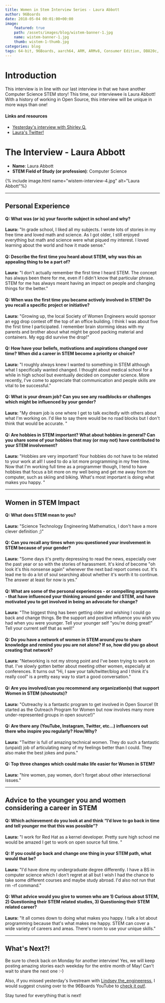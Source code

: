 ```yaml
---
title: Women in Stem Interview Series - Laura Abbott
author: 96Boards
date: 2018-05-04 00:01:00+00:00
image:
    featured: true
    path: /assets/images/blog/wistem-banner-1.jpg
    name: wistem-banner-1.jpg
    thumb: wistem-1-thumb.jpg
categories: blog
tags: 64-bit, 96Boards, aarch64, ARM, ARMv8, Consumer Edition, DB820c, Rock960, Hikey960, enterprise edition, product, single board computer, linaro, linux, open source, openhours, robert wolff, podcast, technology, tech, computer, hardware, software, women in stem, stem, robert wolff
---
```


# Introduction

This interview is in line with our last interview in that we have another Computer Science STEM story! This time, our interviewee is Laura Abbott! With a history of working in Open Source, this interview will be unique in more ways than one! 

#### Links and resources

- [Yesterday's interview with Shirley Q.](https://www.96boards.org/blog/wistem-02/)
- [Laura's Twitter!](https://twitter.com/openlabbott)

# The Interview - Laura Abbott

- **Name**: Laura Abbott
- **STEM Field of Study (or profession)**: Computer Science

{% include image.html name="wistem-interview-4.jpg" alt="Laura Abbott"%}

***

## Personal Experience

#### Q: What was (or is) your favorite subject in school and why?

**Laura:** "In grade school, I liked all my subjects. I wrote lots of stories in my free time and loved math and science. As I got older, I still enjoyed everything but math and science were what piqued my interest. I loved learning about the world and how it made sense."

#### Q: Describe the first time you heard about STEM, why was this an appealing thing to be a part of?

**Laura:** "I don't actually remember the first time I heard STEM. The concept has always been there for me, even if I didn't know that particular phrase. STEM for me has always meant having an impact on people and changing things for the better."

#### Q: When was the first time you became actively involved in STEM? Do you recall a specific project or initiative?

**Laura:** "Growing up, the local Society of Women Engineers would sponsor an egg drop contest off the top of an office building. I think I was about five the first time I participated. I remember brain storming ideas with my parents and brother about what might be good packing material and containers. My egg did survive the drop!"

#### Q: How have your beliefs, motivations and aspirations changed over time? When did a career in STEM become a priority or choice?

**Laura:** "I roughly always knew I wanted to something in STEM although what I specifically wanted changed. I thought about medical school for a while in high school but eventually decided on computer science. More recently, I've come to appreciate that communication and people skills are vital to be successful."

#### Q: What is your dream job? Can you see any roadblocks or challenges which might be influenced by your gender?

**Laura:** "My dream job is one where I get to talk excitedly with others about what I'm working on. I'd like to say there would be no road blocks but I don't think that would be accurate. "

#### Q: Are hobbies in STEM important? What about hobbies in general? Can you share some of your hobbies that may (or may not) have contributed to your STEM involvement?

**Laura:** "Hobbies are very important! Your hobbies do not have to be related to your work at all! I used to do a lot more programming in my free time. Now that I'm working full time as a programmer though, I tend to have hobbies that focus a bit more on my well being and get me away from the computer, such as skiing and biking. What's most important is doing what makes you happy. "

***

## Women in STEM Impact

#### Q: What does STEM mean to you?

**Laura:** "Science Technology Engineering Mathematics, I don't have a more clever definition ;)"

#### Q: Can you recall any times when you questioned your involvement in STEM because of your gender?

**Laura:** "Some days it's pretty depressing to read the news, especially over the past year or so with the stories of harassment. It's kind of become "oh look it's this nonsense again" whenever the next bad report comes out. It's lead me to do a lot of soul searching about whether it's worth it to continue. The answer at least for now is yes."

#### Q: What are some of the personal experiences - or compelling arguments - that have influenced your thinking around gender and STEM, and have motivated you to get involved in being an advocate for change?

**Laura:** "The biggest thing has been getting older and wishing I could go back and change things. Be the support and positive influence you wish you had when you were younger. Tell your younger self "you're doing great!" Tell your current self that as well!"

#### Q: Do you have a network of women in STEM around you to share knowledge and remind you you are not alone? If so, how did you go about creating that network?

**Laura:** "Networking is not my strong point and I've been trying to work on that. I've slowly gotten better about meeting other women, especially at conferences. It turns out "Hi, I saw your talk/twitter/blog and I think it's really cool" is a pretty easy way to start a good conversation."

#### Q: Are you involved/can you recommend any organization(s) that support Women in STEM (shoutouts)?

**Laura:** "Outreachy is a fantastic program to get involved in Open Source! (It started as the Outreach Program for Women but now involves many more under-represented groups in open source!)"

#### Q: Are there any (YouTube, Instagram, Twitter, etc...) influencers out there who inspire you regularly? How/Why?

**Laura:** "Twitter is full of amazing technical women. They do such a fantastic (unpaid) job of articulating many of my feelings better than I could. They also make the best jokes and puns."

#### Q: Top three changes which could make life easier for Women in STEM?

**Laura:** "hire women, pay women, don't forget about other intersectional issues."

***

## Advice to the younger you and women considering a career in STEM

#### Q: Which achievement do you look at and think “I’d love to go back in time and tell younger me that this was possible”?

**Laura:** "I work for Red Hat as a kernel developer. Pretty sure high school me would be amazed I get to work on open source full time. "

#### Q: If you could go back and change one thing in your STEM path, what would that be?

**Laura:** "I'd have done my undergraduate degree differently. I have a BS in computer science which I don't regret at all but I wish I had the chance to take some different courses and maybe study abroad. I'd also not run that rm -rf command."

#### Q: What advice would you give to women who are 1) Curious about STEM, 2) Questioning their STEM related studies, 3) Questioning their STEM related career?

**Laura:** "It all comes down to doing what makes you happy. I talk a lot about programming because that's what makes me happy. STEM can cover a wide variety of careers and areas. There's room to use your unique skills."

***

## What's Next?!

Be sure to check back on Monday for another interview! Yes, we will keep posting amazing stories each weekday for the entire month of May! Can't wait to share the next one :-)

Also, if you missed yesterday's livestream with [Lindsey the_engineeress](https://www.instagram.com/the_engineeress/), I would suggest crusing over to the 96Boards YouTube to [check it out!](https://youtu.be/kf8XAB0F_QE).

Stay tuned for everything that is next! 